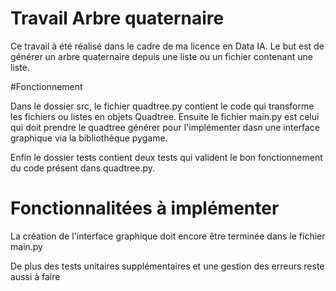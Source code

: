 # Travail Arbre quaternaire
Ce travail à été réalisé dans le cadre de ma licence en Data IA. Le but est de générer un arbre quaternaire depuis une liste ou un fichier contenant une liste.

#Fonctionnement

Dans le dossier src, le fichier quadtree.py contient le code qui transforme les fichiers ou listes en objets Quadtree. Ensuite le fichier main.py est celui qui doit prendre le quadtree générer pour l'implémenter dasn une interface graphique via la bibliothèque pygame.

Enfin le dossier tests contient deux tests qui valident le bon fonctionnement du code présent dans quadtree.py.

# Fonctionnalitées à implémenter 

La création de l'interface graphique doit encore être terminée dans le fichier main.py

De plus des tests unitaires supplémentaires et une gestion des erreurs reste aussi à faire 
